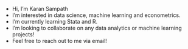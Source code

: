 - Hi, I’m Karan Sampath
- I’m interested in data science, machine learning and econometrics.
- I’m currently learning Stata and R.
- I’m looking to collaborate on any data analytics or machine learning projects!
- Feel free to reach out to me via email!

<!---
KaranSampath/KaranSampath is a ✨ special ✨ repository because its `README.md` (this file) appears on your GitHub profile.
You can click the Preview link to take a look at your changes.
--->
